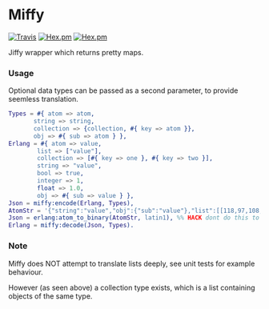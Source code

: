 Miffy
=====

[![Travis](https://img.shields.io/travis/expelledboy/miffy.svg)](https://travis-ci.org/expelledboy/miffy)
[![Hex.pm](https://img.shields.io/hexpm/v/miffy.svg)](https://hex.pm/packages/miffy)
[![Hex.pm](https://img.shields.io/hexpm/dt/miffy.svg)](https://hex.pm/packages/miffy)

Jiffy wrapper which returns pretty maps.

### Usage

Optional data types can be passed as a second parameter, to provide seemless translation.

```erlang
Types = #{ atom => atom,
	   string => string,
	   collection => {collection, #{ key => atom }},
	   obj => #{ sub => atom } },
Erlang = #{ atom => value,
	    list => ["value"],
	    collection => [#{ key => one }, #{ key => two }],
	    string => "value",
	    bool => true,
	    integer => 1,
	    float => 1.0,
	    obj => #{ sub => value } },
Json = miffy:encode(Erlang, Types),
AtomStr = '{"string":"value","obj":{"sub":"value"},"list":[[118,97,108,117,101]],"integer":1,"float":1.0,"collection":[{"key":"two"},{"key":"one"}],"bool":true,"atom":"value"}',
Json = erlang:atom_to_binary(AtomStr, latin1), %% HACK dont do this to create strings
Erlang = miffy:decode(Json, Types).
```

### Note

Miffy does NOT attempt to translate lists deeply, see unit tests for example behaviour.

However (as seen above) a collection type exists, which is a list containing objects of the same type.
